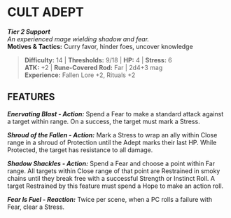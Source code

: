 # CULT ADEPT

***Tier 2 Support***  
*An experienced mage wielding shadow and fear.*  
**Motives & Tactics:** Curry favor, hinder foes, uncover knowledge

> **Difficulty:** 14 | **Thresholds:** 9/18 | **HP:** 4 | **Stress:** 6  
> **ATK:** +2 | **Rune-Covered Rod:** Far | 2d4+3 mag  
> **Experience:** Fallen Lore +2, Rituals +2

## FEATURES

***Enervating Blast - Action:*** Spend a Fear to make a standard attack against a target within range. On a success, the target must mark a Stress.

***Shroud of the Fallen - Action:*** Mark a Stress to wrap an ally within Close range in a shroud of Protection until the Adept marks their last HP. While Protected, the target has resistance to all damage.

***Shadow Shackles - Action:*** Spend a Fear and choose a point within Far range. All targets within Close range of that point are Restrained in smoky chains until they break free with a successful Strength or Instinct Roll. A target Restrained by this feature must spend a Hope to make an action roll.

***Fear Is Fuel - Reaction:*** Twice per scene, when a PC rolls a failure with Fear, clear a Stress.
